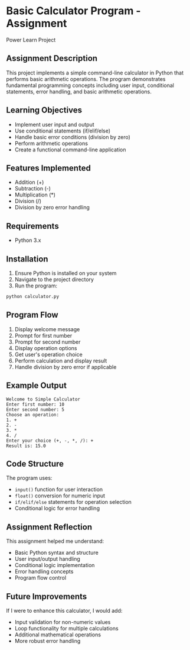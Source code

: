 # Basic Calculator Program - Assignment
Power Learn Project  

## Assignment Description

This project implements a simple command-line calculator in Python that performs basic arithmetic operations. The program demonstrates fundamental programming concepts including user input, conditional statements, error handling, and basic arithmetic operations.

## Learning Objectives

- Implement user input and output
- Use conditional statements (if/elif/else)
- Handle basic error conditions (division by zero)
- Perform arithmetic operations
- Create a functional command-line application

## Features Implemented

- Addition (+)
- Subtraction (-)
- Multiplication (*)
- Division (/)
- Division by zero error handling

## Requirements

- Python 3.x

## Installation

1. Ensure Python is installed on your system
2. Navigate to the project directory
3. Run the program:

```bash
python calculator.py
```

## Program Flow

1. Display welcome message
2. Prompt for first number
3. Prompt for second number
4. Display operation options
5. Get user's operation choice
6. Perform calculation and display result
7. Handle division by zero error if applicable

## Example Output

```
Welcome to Simple Calculator
Enter first number: 10
Enter second number: 5
Choose an operation: 
1. +
2. -
3. *
4. /
Enter your choice (+, -, *, /): +
Result is: 15.0
```

## Code Structure

The program uses:
- `input()` function for user interaction
- `float()` conversion for numeric input
- `if/elif/else` statements for operation selection
- Conditional logic for error handling

## Assignment Reflection

This assignment helped me understand:
- Basic Python syntax and structure
- User input/output handling
- Conditional logic implementation
- Error handling concepts
- Program flow control

## Future Improvements

If I were to enhance this calculator, I would add:
- Input validation for non-numeric values
- Loop functionality for multiple calculations
- Additional mathematical operations
- More robust error handling 
